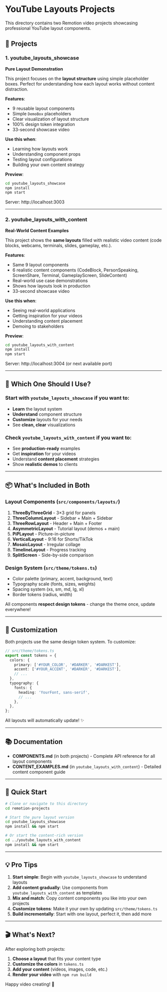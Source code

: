 # YouTube Layouts Projects

This directory contains two Remotion video projects showcasing professional YouTube layout components.

## 📁 Projects

### 1. youtube_layouts_showcase
**Pure Layout Demonstration**

This project focuses on the **layout structure** using simple placeholder boxes. Perfect for understanding how each layout works without content distraction.

**Features**:
- 9 reusable layout components
- Simple `DemoBox` placeholders
- Clear visualization of layout structure
- 100% design token integration
- 33-second showcase video

**Use this when**:
- Learning how layouts work
- Understanding component props
- Testing layout configurations
- Building your own content strategy

**Preview**:
```bash
cd youtube_layouts_showcase
npm install
npm start
```

Server: http://localhost:3003

---

### 2. youtube_layouts_with_content
**Real-World Content Examples**

This project shows the **same layouts** filled with realistic video content (code blocks, webcams, terminals, slides, gameplay, etc.).

**Features**:
- Same 9 layout components
- 6 realistic content components (CodeBlock, PersonSpeaking, ScreenShare, Terminal, GameplayScreen, SlideContent)
- Real-world use case demonstrations
- Shows how layouts look in production
- 33-second showcase video

**Use this when**:
- Seeing real-world applications
- Getting inspiration for your videos
- Understanding content placement
- Demoing to stakeholders

**Preview**:
```bash
cd youtube_layouts_with_content
npm install
npm start
```

Server: http://localhost:3004 (or next available port)

---

## 🎯 Which One Should I Use?

### Start with `youtube_layouts_showcase` if you want to:
- **Learn** the layout system
- **Understand** component structure
- **Customize** layouts for your needs
- See **clean, clear** visualizations

### Check `youtube_layouts_with_content` if you want to:
- See **production-ready** examples
- Get **inspiration** for your videos
- Understand **content placement** strategies
- Show **realistic demos** to clients

---

## 📦 What's Included in Both

### Layout Components (`src/components/layouts/`)
1. **ThreeByThreeGrid** - 3×3 grid for panels
2. **ThreeColumnLayout** - Sidebar + Main + Sidebar
3. **ThreeRowLayout** - Header + Main + Footer
4. **AsymmetricLayout** - Tutorial layout (demos + main)
5. **PiPLayout** - Picture-in-picture
6. **VerticalLayout** - 9:16 for Shorts/TikTok
7. **MosaicLayout** - Irregular collage
8. **TimelineLayout** - Progress tracking
9. **SplitScreen** - Side-by-side comparison

### Design System (`src/theme/tokens.ts`)
- Color palette (primary, accent, background, text)
- Typography scale (fonts, sizes, weights)
- Spacing system (xs, sm, md, lg, xl)
- Border tokens (radius, width)

All components **respect design tokens** - change the theme once, update everywhere!

---

## 🎨 Customization

Both projects use the same design token system. To customize:

```typescript
// src/theme/tokens.ts
export const tokens = {
  colors: {
    primary: ['#YOUR_COLOR', '#DARKER', '#DARKEST'],
    accent: ['#YOUR_ACCENT', '#DARKER', '#DARKEST'],
    // ...
  },
  typography: {
    fonts: {
      heading: 'YourFont, sans-serif',
      // ...
    },
  },
};
```

All layouts will automatically update! ✨

---

## 📚 Documentation

- **COMPONENTS.md** (in both projects) - Complete API reference for all layout components
- **CONTENT_EXAMPLES.md** (in `youtube_layouts_with_content`) - Detailed content component guide

---

## 🚀 Quick Start

```bash
# Clone or navigate to this directory
cd remotion-projects

# Start the pure layout version
cd youtube_layouts_showcase
npm install && npm start

# Or start the content-rich version
cd ../youtube_layouts_with_content
npm install && npm start
```

---

## 💡 Pro Tips

1. **Start simple**: Begin with `youtube_layouts_showcase` to understand layouts
2. **Add content gradually**: Use components from `youtube_layouts_with_content` as templates
3. **Mix and match**: Copy content components you like into your own projects
4. **Customize tokens**: Make it your own by updating `src/theme/tokens.ts`
5. **Build incrementally**: Start with one layout, perfect it, then add more

---

## 🎬 What's Next?

After exploring both projects:

1. **Choose a layout** that fits your content type
2. **Customize the colors** in `tokens.ts`
3. **Add your content** (videos, images, code, etc.)
4. **Render your video** with `npm run build`

Happy video creating! 🎥
